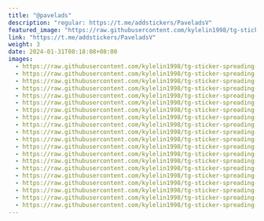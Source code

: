 ```yaml
---
title: "@pavelads"
description: "regular: https://t.me/addstickers/PaveladsV"
featured_image: "https://raw.githubusercontent.com/kylelin1998/tg-sticker-spreading-worldwide-images/main/img/1ee3768f-4826-4a64-a14c-949a2b63d239.jpg"
link: "https://t.me/addstickers/PaveladsV"
weight: 3
date: 2024-01-31T08:18:08+08:00
images:
  - https://raw.githubusercontent.com/kylelin1998/tg-sticker-spreading-worldwide-images/main/img/1ee3768f-4826-4a64-a14c-949a2b63d239.jpg
  - https://raw.githubusercontent.com/kylelin1998/tg-sticker-spreading-worldwide-images/main/img/d5600826-9700-43b0-877f-eed3328dc590.jpg
  - https://raw.githubusercontent.com/kylelin1998/tg-sticker-spreading-worldwide-images/main/img/a8bd8324-dc19-46c3-9408-ab269ce078ac.jpg
  - https://raw.githubusercontent.com/kylelin1998/tg-sticker-spreading-worldwide-images/main/img/a5ea4554-9c3b-46e6-a75c-03fbdddf9273.jpg
  - https://raw.githubusercontent.com/kylelin1998/tg-sticker-spreading-worldwide-images/main/img/8725e1c7-83fc-4c86-8937-6a2a2a28c61f.jpg
  - https://raw.githubusercontent.com/kylelin1998/tg-sticker-spreading-worldwide-images/main/img/6c96b773-d2c2-4a3e-8737-da650a9f9b90.jpg
  - https://raw.githubusercontent.com/kylelin1998/tg-sticker-spreading-worldwide-images/main/img/7559450d-5ed2-4026-9905-f612558f16fd.jpg
  - https://raw.githubusercontent.com/kylelin1998/tg-sticker-spreading-worldwide-images/main/img/7e5b4c59-ca84-436a-a4fc-521cbe1d8e14.jpg
  - https://raw.githubusercontent.com/kylelin1998/tg-sticker-spreading-worldwide-images/main/img/5efb53d3-58d8-407b-8fd6-2e4426735360.jpg
  - https://raw.githubusercontent.com/kylelin1998/tg-sticker-spreading-worldwide-images/main/img/40808a7b-267d-4e16-b2d7-e2aa804284e8.jpg
  - https://raw.githubusercontent.com/kylelin1998/tg-sticker-spreading-worldwide-images/main/img/67ca70f6-ff81-4479-b56a-f43ce055419a.jpg
  - https://raw.githubusercontent.com/kylelin1998/tg-sticker-spreading-worldwide-images/main/img/89d956ff-e1c6-4119-ae6d-6c374ca28975.jpg
  - https://raw.githubusercontent.com/kylelin1998/tg-sticker-spreading-worldwide-images/main/img/743aa651-524e-4248-a546-540deb602e6a.jpg
  - https://raw.githubusercontent.com/kylelin1998/tg-sticker-spreading-worldwide-images/main/img/f023299f-3dc5-45e3-8321-aa919051225a.jpg
  - https://raw.githubusercontent.com/kylelin1998/tg-sticker-spreading-worldwide-images/main/img/61b7f365-81cc-4d07-a112-66eb246ea974.jpg
  - https://raw.githubusercontent.com/kylelin1998/tg-sticker-spreading-worldwide-images/main/img/dd7cef0e-8f76-4af9-8716-d3c549ed8656.jpg
  - https://raw.githubusercontent.com/kylelin1998/tg-sticker-spreading-worldwide-images/main/img/8ee6ce1b-756b-4f66-9135-4658454577a2.jpg
  - https://raw.githubusercontent.com/kylelin1998/tg-sticker-spreading-worldwide-images/main/img/fff30e4c-3ea9-4591-8e94-244e084b49eb.jpg
  - https://raw.githubusercontent.com/kylelin1998/tg-sticker-spreading-worldwide-images/main/img/eb699dbc-a769-4733-b0f8-0de68c502cf1.jpg
  - https://raw.githubusercontent.com/kylelin1998/tg-sticker-spreading-worldwide-images/main/img/155769cb-1980-4263-9882-2b147fe19079.jpg
---
```

